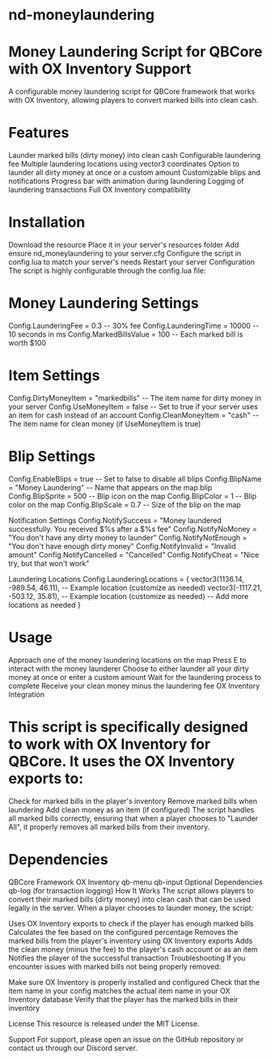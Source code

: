 # nd-moneylaundering

# Money Laundering Script for QBCore with OX Inventory Support
A configurable money laundering script for QBCore framework that works with OX Inventory, allowing players to convert marked bills into clean cash.

# Features
Launder marked bills (dirty money) into clean cash
Configurable laundering fee
Multiple laundering locations using vector3 coordinates
Option to launder all dirty money at once or a custom amount
Customizable blips and notifications
Progress bar with animation during laundering
Logging of laundering transactions
Full OX Inventory compatibility

# Installation
Download the resource
Place it in your server's resources folder
Add ensure nd_moneylaundering to your server.cfg
Configure the script in config.lua to match your server's needs
Restart your server
Configuration
The script is highly configurable through the config.lua file:

# Money Laundering Settings
Config.LaunderingFee = 0.3 -- 30% fee
Config.LaunderingTime = 10000 -- 10 seconds in ms
Config.MarkedBillsValue = 100 -- Each marked bill is worth $100

# Item Settings
Config.DirtyMoneyItem = "markedbills" -- The item name for dirty money in your server
Config.UseMoneyItem = false -- Set to true if your server uses an item for cash instead of an account
Config.CleanMoneyItem = "cash" -- The item name for clean money (if UseMoneyItem is true)

# Blip Settings
Config.EnableBlips = true -- Set to false to disable all blips
Config.BlipName = "Money Laundering" -- Name that appears on the map blip
Config.BlipSprite = 500 -- Blip icon on the map
Config.BlipColor = 1 -- Blip color on the map
Config.BlipScale = 0.7 -- Size of the blip on the map

Notification Settings
Config.NotifySuccess = "Money laundered successfully. You received $%s after a $%s fee"
Config.NotifyNoMoney = "You don't have any dirty money to launder"
Config.NotifyNotEnough = "You don't have enough dirty money"
Config.NotifyInvalid = "Invalid amount"
Config.NotifyCancelled = "Cancelled"
Config.NotifyCheat = "Nice try, but that won't work"

Laundering Locations
Config.LaunderingLocations = {
    vector3(1136.14, -989.54, 46.11), -- Example location (customize as needed)
    vector3(-1117.21, -503.12, 35.81), -- Example location (customize as needed)
    -- Add more locations as needed
}

# Usage
Approach one of the money laundering locations on the map
Press E to interact with the money launderer
Choose to either launder all your dirty money at once or enter a custom amount
Wait for the laundering process to complete
Receive your clean money minus the laundering fee
OX Inventory Integration

# This script is specifically designed to work with OX Inventory for QBCore. It uses the OX Inventory exports to:

Check for marked bills in the player's inventory
Remove marked bills when laundering
Add clean money as an item (if configured)
The script handles all marked bills correctly, ensuring that when a player chooses to "Launder All", it properly removes all marked bills from their inventory.

# Dependencies
QBCore Framework
OX Inventory
qb-menu
qb-input
Optional Dependencies
qb-log (for transaction logging)
How It Works
The script allows players to convert their marked bills (dirty money) into clean cash that can be used legally in the server. When a player chooses to launder money, the script:

Uses OX Inventory exports to check if the player has enough marked bills
Calculates the fee based on the configured percentage
Removes the marked bills from the player's inventory using OX Inventory exports
Adds the clean money (minus the fee) to the player's cash account or as an item
Notifies the player of the successful transaction
Troubleshooting
If you encounter issues with marked bills not being properly removed:

Make sure OX Inventory is properly installed and configured
Check that the item name in your config matches the actual item name in your OX Inventory database
Verify that the player has the marked bills in their inventory

License
This resource is released under the MIT License.

Support
For support, please open an issue on the GitHub repository or contact us through our Discord server.
